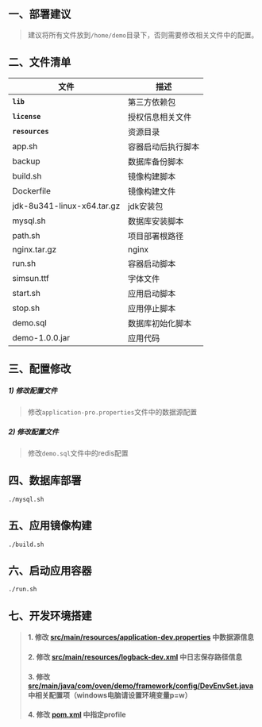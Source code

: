 ## 一、部署建议

> 建议将所有文件放到`/home/demo`目录下，否则需要修改相关文件中的配置。

## 二、文件清单

| 文件                         | 描述        |
|----------------------------|-----------|
| __`lib`__                  | 第三方依赖包    |
| __`license`__              | 授权信息相关文件  |
| __`resources`__            | 资源目录      |
| app.sh                     | 容器启动后执行脚本 |
| backup                     | 数据库备份脚本   |
| build.sh                   | 镜像构建脚本    |
| Dockerfile                 | 镜像构建文件    |
| jdk-8u341-linux-x64.tar.gz | jdk安装包    |
| mysql.sh                   | 数据库安装脚本   |
| path.sh                    | 项目部署根路径   |
| nginx.tar.gz               | nginx     |
| run.sh                     | 容器启动脚本    |
| simsun.ttf                 | 字体文件      |
| start.sh                   | 应用启动脚本    |
| stop.sh                    | 应用停止脚本    |
| demo.sql                   | 数据库初始化脚本  |
| demo-1.0.0.jar             | 应用代码      |

## 三、配置修改

##### 1) 修改配置文件

> 修改`application-pro.properties`文件中的数据源配置

##### 2) 修改配置文件

> 修改`demo.sql`文件中的redis配置

## 四、数据库部署

```shell
./mysql.sh
```

## 五、应用镜像构建

```shell
./build.sh
```

## 六、启动应用容器

```shell
./run.sh
```

## 七、开发环境搭建

> #### 1. 修改 [src/main/resources/application-dev.properties](./src/main/resources/application-dev.properties) 中数据源信息
> #### 2. 修改 [src/main/resources/logback-dev.xml](./src/main/resources/logback-dev.xml) 中日志保存路径信息
> #### 3. 修改 [src/main/java/com/oven/demo/framework/config/DevEnvSet.java](./src/main/java/com/oven/demo/framework/config/DevEnvSet.java) 中相关配置项（windows电脑请设置环境变量p=w）
> #### 4. 修改 [pom.xml](./pom.xml) 中指定profile
